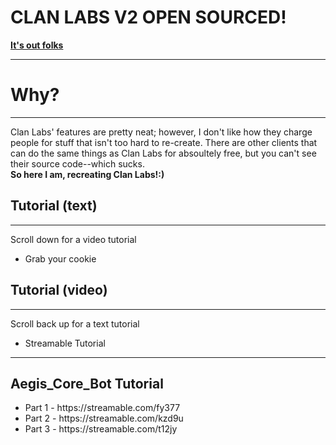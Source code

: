 <h1>CLAN LABS V2 OPEN SOURCED!</h1>
<p><strong><a href="https://github.com/nishi7409/ClanLabsV2-OpenSourced">It's out folks</a></strong></p>
<hr>
<h1>Why?</h1>
<hr>
<p>Clan Labs' features are pretty neat; however, I don't like how they charge people for stuff that isn't too hard to re-create.  There are other clients that can do the same things as Clan Labs for absoultely free, but you can't see their source code--which sucks.<br><b>So here I am, recreating Clan Labs!:)</b></p>
<h2>Tutorial (text)</h2>
<hr>
<p>Scroll down for a video tutorial</p>
<ul>
  <li>Grab your cookie</li>
</ul>
<h2>Tutorial (video)</h2>
<hr>
<p>Scroll back up for a text tutorial</p>
<ul>
  <li>Streamable Tutorial</li>
</ul>
<hr>
<h2>Aegis_Core_Bot Tutorial</h2>
<ul>
  <li>Part 1 - https://streamable.com/fy377</li>
  <li>Part 2 - https://streamable.com/kzd9u</li>
  <li>Part 3 - https://streamable.com/t12jy</li>
</ul>
